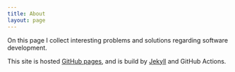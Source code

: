 ```yaml
---
title: About
layout: page
---
```


On this page I collect interesting problems and solutions regarding software development.

This site is hosted [GitHub pages](https://pages.github.com/), and is build by [Jekyll](https://jekyllrb.com/)
and GitHub Actions.
